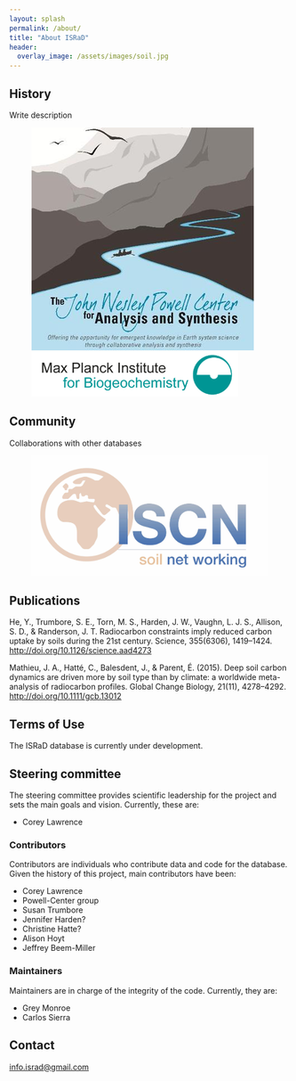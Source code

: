 ```yaml
---
layout: splash
permalink: /about/
title: "About ISRaD"
header:
  overlay_image: /assets/images/soil.jpg
---
```


## History

Write description

<figure class="half">
	<img src="https://github.com/International-Soil-Radiocarbon-Database/ISRaD/raw/master/assets/images/PowellCenter.jpg">
	<img src="https://github.com/International-Soil-Radiocarbon-Database/ISRaD/raw/master/assets/images/MPI-BGC_logo_EN.png">
</figure>

## Community

Collaborations with other databases

<figure class="half">
	<img src="https://github.com/International-Soil-Radiocarbon-Database/ISRaD/raw/master/assets/images/iscn_logo.jpeg">
</figure>


## Publications

He, Y., Trumbore, S. E., Torn, M. S., Harden, J. W., Vaughn, L. J. S., Allison, S. D., & Randerson, J. T. Radiocarbon constraints imply reduced carbon uptake by soils during the 21st century. Science, 355(6306), 1419–1424. <a href="http://doi.org/10.1126/science.aad4273">http://doi.org/10.1126/science.aad4273</a>

Mathieu, J. A., Hatté, C., Balesdent, J., & Parent, É. (2015). Deep soil carbon dynamics are driven more by soil type than by climate: a worldwide meta-analysis of radiocarbon profiles. Global Change Biology, 21(11), 4278–4292. <a href="http://doi.org/10.1111/gcb.13012">http://doi.org/10.1111/gcb.13012</a>

## Terms of Use

The ISRaD database is currently under development.

## Steering committee
The steering committee provides scientific leadership for the project and sets the main goals and vision.
Currently, these are:

* Corey Lawrence

### Contributors
Contributors are individuals who contribute data and code for the database. 
Given the history of this project, main contributors have been:

* Corey Lawrence
* Powell-Center group
* Susan Trumbore
* Jennifer Harden?
* Christine Hatte?
* Alison Hoyt
* Jeffrey Beem-Miller

### Maintainers
Maintainers are in charge of the integrity of the code. Currently, they are:

* Grey Monroe
* Carlos Sierra

## Contact 

info.israd@gmail.com


